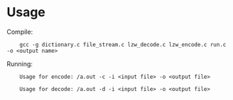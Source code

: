 # Usage
Compile: 

        gcc -g dictionary.c file_stream.c lzw_decode.c lzw_encode.c run.c -o <output name>

Running: 

        Usage for encode: /a.out -c -i <input file> -o <output file> 

        Usage for decode: /a.out -d -i <input file> -o <output file>
